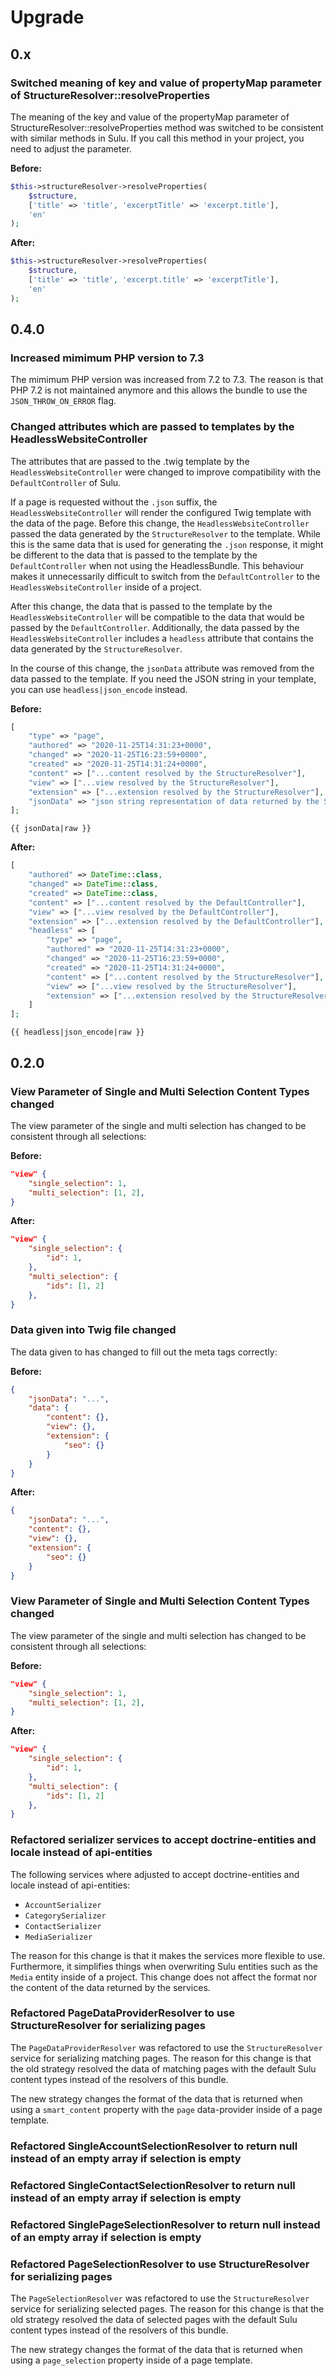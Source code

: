 # Upgrade

## 0.x

### Switched meaning of key and value of propertyMap parameter of StructureResolver::resolveProperties

The meaning of the key and value of the propertyMap parameter of StructureResolver::resolveProperties method was switched 
to be consistent with similar methods in Sulu.  If you call this method in your project, you need to adjust the parameter.

**Before:**

```php
$this->structureResolver->resolveProperties(
    $structure,
    ['title' => 'title', 'excerptTitle' => 'excerpt.title'],
    'en'
);
```

**After:**

```php
$this->structureResolver->resolveProperties(
    $structure,
    ['title' => 'title', 'excerpt.title' => 'excerptTitle'],
    'en'
);
```

## 0.4.0

### Increased mimimum PHP version to 7.3

The mimimum PHP version was increased from 7.2 to 7.3. The reason is that PHP 7.2 is not maintained anymore and this
allows the bundle to use the `JSON_THROW_ON_ERROR` flag.

### Changed attributes which are passed to templates by the HeadlessWebsiteController

The attributes that are passed to the .twig template by the `HeadlessWebsiteController` were changed to improve
compatibility with the `DefaultController` of Sulu. 

If a page is requested without the `.json` suffix, the `HeadlessWebsiteController` will render the configured Twig 
template with the data of the page. Before this change, the `HeadlessWebsiteController` passed the data generated
by the `StructureResolver` to the template.  While this is the same data that is used for generating the `.json`
response, it might be different to the data that is passed to the template by the `DefaultController` when not using 
the HeadlessBundle. This behaviour makes it unnecessarily difficult to switch from the `DefaultController` to the 
`HeadlessWebsiteController` inside of a project.

After this change, the data that is passed to the template by the `HeadlessWebsiteController` will be compatible to 
the data that would be passed by the `DefaultController`. Additionally, the data passed by the 
`HeadlessWebsiteController` includes a `headless` attribute that contains the data generated 
by the `StructureResolver`.

In the course of this change, the `jsonData` attribute was removed from the data passed to the template. If you need
the JSON string in your template, you can use `headless|json_encode` instead.

**Before:**

```php
[
    "type" => "page",
    "authored" => "2020-11-25T14:31:23+0000",
    "changed" => "2020-11-25T16:23:59+0000",
    "created" => "2020-11-25T14:31:24+0000",
    "content" => ["...content resolved by the StructureResolver"],
    "view" => ["...view resolved by the StructureResolver"],
    "extension" => ["...extension resolved by the StructureResolver"],
    "jsonData" => "json string representation of data returned by the StructureResolver"
];
```

```twig
{{ jsonData|raw }}
```

**After:**

```php
[
    "authored" => DateTime::class,
    "changed" => DateTime::class,
    "created" => DateTime::class,
    "content" => ["...content resolved by the DefaultController"],
    "view" => ["...view resolved by the DefaultController"],
    "extension" => ["...extension resolved by the DefaultController"],
    "headless" => [
        "type" => "page",
        "authored" => "2020-11-25T14:31:23+0000",
        "changed" => "2020-11-25T16:23:59+0000",
        "created" => "2020-11-25T14:31:24+0000",
        "content" => ["...content resolved by the StructureResolver"],
        "view" => ["...view resolved by the StructureResolver"],
        "extension" => ["...extension resolved by the StructureResolver"],
    ]   
];
```

```twig
{{ headless|json_encode|raw }}
```

## 0.2.0

### View Parameter of Single and Multi Selection Content Types changed

The view parameter of the single and multi selection has changed to be consistent through all selections:

**Before:**

```json
"view" {
    "single_selection": 1,
    "multi_selection": [1, 2],
}
```

**After:**

```json
"view" {
    "single_selection": {
        "id": 1,
    },
    "multi_selection": {
        "ids": [1, 2]
    },
}
```

### Data given into Twig file changed

The data given to has changed to fill out the meta tags correctly:

**Before:**

```json
{
    "jsonData": "...",
    "data": {
        "content": {},
        "view": {},
        "extension": {
            "seo": {}
        }
    }
}
```

**After:**

```json
{
    "jsonData": "...",
    "content": {},
    "view": {},
    "extension": {
        "seo": {}
    }
}
```

### View Parameter of Single and Multi Selection Content Types changed

The view parameter of the single and multi selection has changed to be consistent through all selections:

**Before:**

```json
"view" {
    "single_selection": 1,
    "multi_selection": [1, 2],
}
```

**After:**

```json
"view" {
    "single_selection": {
        "id": 1,
    },
    "multi_selection": {
        "ids": [1, 2]
    },
}
```

### Refactored serializer services to accept doctrine-entities and locale instead of api-entities

The following services where adjusted to accept doctrine-entities and locale instead of api-entities:

* `AccountSerializer`
* `CategorySerializer`
* `ContactSerializer`
* `MediaSerializer`

The reason for this change is that it makes the services more flexible to use. Furthermore, it simplifies things when 
overwriting Sulu entities such as the `Media` entity inside of a project. This change does not affect the format nor 
the content of the data returned by the services.

### Refactored PageDataProviderResolver to use StructureResolver for serializing pages

The `PageDataProviderResolver` was refactored to use the `StructureResolver` service for serializing matching pages.
The reason for this change is that the old strategy resolved the data of matching pages with the default Sulu content 
types instead of the resolvers of this bundle. 

The new strategy changes the format of the data that is returned when using a `smart_content` property with the
`page` data-provider inside of a page template.

### Refactored SingleAccountSelectionResolver to return null instead of an empty array if selection is empty

### Refactored SingleContactSelectionResolver to return null instead of an empty array if selection is empty

### Refactored SinglePageSelectionResolver to return null instead of an empty array if selection is empty

### Refactored PageSelectionResolver to use StructureResolver for serializing pages

The `PageSelectionResolver` was refactored to use the `StructureResolver` service for serializing selected pages.
The reason for this change is that the old strategy resolved the data of selected pages with the default Sulu content 
types instead of the resolvers of this bundle. 

The new strategy changes the format of the data that is returned when using a `page_selection` property inside of a page
template.
